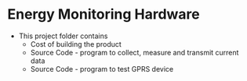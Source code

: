 # Energy Monitoring Hardware

* This project folder contains
   * Cost of building the product
   * Source Code - program to collect, measure and transmit current data
   * Source Code - program to test GPRS device
